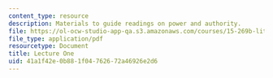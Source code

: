 ```yaml
---
content_type: resource
description: Materials to guide readings on power and authority.
file: https://ol-ocw-studio-app-qa.s3.amazonaws.com/courses/15-269b-literature-ethics-and-authority-fall-2002/41a1f42e0b881f04762672a46926e2d6_lecture1.pdf
file_type: application/pdf
resourcetype: Document
title: Lecture One
uid: 41a1f42e-0b88-1f04-7626-72a46926e2d6
---
```

